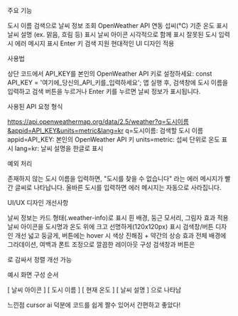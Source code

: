 주요 기능

도시 이름 검색으로 날씨 정보 조회
OpenWeather API 연동
섭씨(°C) 기준 온도 표시
날씨 설명 (ex. 맑음, 흐림 등) 표시
날씨 아이콘 시각적으로 함께 표시
잘못된 도시 입력 시 에러 메시지 표시
Enter 키 검색 지원
현대적인 UI 디자인 적용


사용법

상단 코드에서 API_KEY를 본인의 OpenWeather API 키로 설정하세요:
const API_KEY = '여기에_당신의_API_키를_입력하세요';
앱 실행 후, 검색창에 도시 이름을 입력하고 검색 버튼을 누르거나 Enter 키를 누르면 날씨 정보가 표시됩니다.

사용된 API 요청 형식

https://api.openweathermap.org/data/2.5/weather?q=도시이름&appid=API_KEY&units=metric&lang=kr
q=도시이름: 검색할 도시 이름
appid=API_KEY: 본인의 OpenWeather API 키
units=metric: 섭씨 단위로 온도 표시
lang=kr: 날씨 설명을 한글로 표시

예외 처리

존재하지 않는 도시 이름을 입력하면,
"도시를 찾을 수 없습니다" 라는 에러 메시지가 빨간 글씨로 나타납니다.
올바른 도시를 입력하면 에러 메시지는 자동으로 사라집니다.

UI/UX 디자인 개선사항

날씨 정보는 카드 형태(.weather-info)로 표시
흰 배경, 둥근 모서리, 그림자 효과 적용
날씨 아이콘을 도시명과 온도 위에 크고 선명하게(120x120px) 표시
검색창/버튼 디자인 개선
넓고 둥글게, 버튼에는 hover 시 색상 진해짐 + 약간의 상승 효과
전체 배경에 그라데이션, 여백과 폰트 조정으로 깔끔한 레이아웃 구성
검색창과 버튼은 <div className="search-group">로 감싸서 정렬 개선 가능

예시 화면 구성 순서

[ 날씨 아이콘 ]
[ 도시 이름 ]
[ 현재 온도 ]
[ 날씨 설명 ]
으로 나타남

느낀점 cursor ai 덕분에 코드를 쉽게 짤수 있어서 간편하고 좋았다!